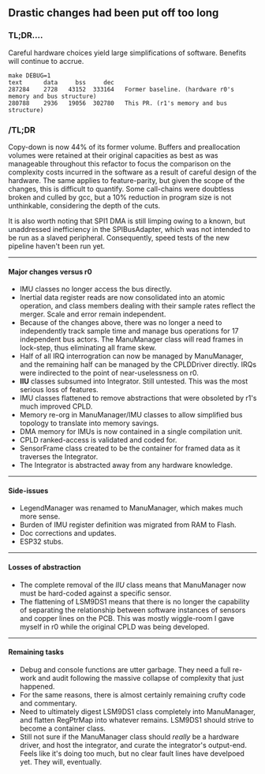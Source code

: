 ## Drastic changes had been put off too long
### TL;DR....
Careful hardware choices yield large simplifications of software. Benefits will continue to accrue.

    make DEBUG=1
    text      data     bss     dec
    287284    2728   43152  333164   Former baseline. (hardware r0's memory and bus structure)
    280788    2936   19056  302780   This PR. (r1's memory and bus structure)

### /TL;DR

Copy-down is now 44% of its former volume. Buffers and preallocation volumes were retained at their original capacities as best as was manageable throughout this refactor to focus the comparison on the complexity costs incurred in the software as a result of careful design of the hardware. The same applies to feature-parity, but given the scope of the changes, this is difficult to quantify. Some call-chains were doubtless broken and culled by gcc, but a 10% reduction in program size is not unthinkable, considering the depth of the cuts.

It is also worth noting that SPI1 DMA is still limping owing to a known, but unaddressed inefficiency in the SPIBusAdapter, which was not intended to be run as a slaved peripheral. Consequently, speed tests of the new pipeline haven't been run yet. 

--------------

#### Major changes versus r0
* IMU classes no longer access the bus directly.
* Inertial data register reads are now consolidated into an atomic operation, and class members dealing with their sample rates reflect the merger. Scale and error remain independent.
* Because of the changes above, there was no longer a need to independently track sample time and manage bus operations for 17 independent bus actors. The ManuManager class will read frames in lock-step, thus eliminating all frame skew. 
* Half of all IRQ interrogration can now be managed by ManuManager, and the remaining half can be managed by the CPLDDriver directly. IRQs were indirected to the point of near-uselessness on r0.
* **IIU** classes subsumed into Integrator. Still untested. This was the most serious loss of features.
* IMU classes flattened to remove abstractions that were obsoleted by r1's much improved CPLD.
* Memory re-org in ManuManager/IMU classes to allow simplified bus topology to translate into memory savings. 
* DMA memory for IMUs is now contained in a single compilation unit.
* CPLD ranked-access is validated and coded for.
* SensorFrame class created to be the container for framed data as it traverses the Integrator.
* The Integrator is abstracted away from any hardware knowledge.

--------------

#### Side-issues
* LegendManager was renamed to ManuManager, which makes much more sense.
* Burden of IMU register definition was migrated from RAM to Flash.
* Doc corrections and updates.
* ESP32 stubs.

--------------

#### Losses of abstraction
* The complete removal of the *IIU* class means that ManuManager now must be hard-coded against a specific sensor.
* The flattening of LSM9DS1 means that there is no longer the capability of separating the relationship between software instances of sensors and copper lines on the PCB. This was mostly wiggle-room I gave myself in r0 while the original CPLD was being developed.


--------------

#### Remaining tasks
* Debug and console functions are utter garbage. They need a full re-work and audit following the massive collapse of complexity that just happened.
* For the same reasons, there is almost certainly remaining crufty code and commentary.
* Need to ultimately digest LSM9DS1 class completely into ManuManager, and flatten RegPtrMap into whatever remains. LSM9DS1 should strive to become a container class.
* Still not sure if the ManuManager class should _really_ be a hardware driver, and host the integrator, and curate the integrator's output-end. Feels like it's doing too much, but no clear fault lines have develpoed yet. They will, eventually.


